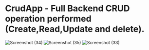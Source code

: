 # CrudApp - Full Backend CRUD operation performed (Create,Read,Update and delete).
![Screenshot (34)](https://user-images.githubusercontent.com/100995198/216960054-afbd8823-9ee9-42f7-921e-01b0a1b6fa30.png)
![Screenshot (35)](https://user-images.githubusercontent.com/100995198/216960061-1b16fe28-56f0-480b-83db-ed23fa7108f8.png)
![Screenshot (33)](https://user-images.githubusercontent.com/100995198/216960076-f9f5c1eb-c413-436a-b776-101129fe1fd3.png)
